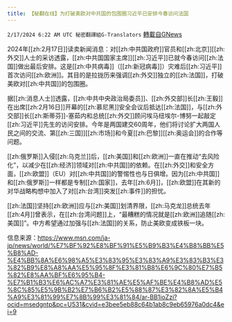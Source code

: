 ```yaml
---
title: 【秘翻在线】为打破美欧对中共国的包围圈习近平已安排今春访问法国
---
```

`2/17/2024 6:22 AM UTC 秘密翻譯組G-Translators` [轉載自GNews](https://gnews.org/articles/2317872)

2024年[[zh:2月17日]]读卖新闻消息：对[[zh:中共国政府]]官员和[[zh:北京]][[zh:外交]]人士的采访透露，[[zh:中共国国家主席]][[zh:习近平]]已就今春访问[[zh:法国]]做出最后安排。这是[[zh:中共病毒]]（[[zh:新冠病毒]]）灾难后[[zh:习近平]]首次访问[[zh:欧洲]]。其目的是拉拢历来强调[[zh:外交]]独立的[[zh:法国]]，打破美欧对[[zh:中共国]]的包围圈。

据[[zh:消息人士]]透露，[[zh:中共中央政治局委员]]、[[zh:外交部]]长[[zh:王毅]]在出席[[zh:2月16日]]开幕的[[zh:慕尼黑]]安全会议后抵达[[zh:法国]]，与[[zh:外交部]]长[[zh:斯蒂芬]]\-塞茹内和总统[[zh:外交]]顾问埃马纽埃尔\-博努一起敲定[[zh:习近平]]先生的访问安排。今年是两国建交60周年，他们将讨论扩大两国人民之间的交流、第[[zh:三国]][[zh:市场]]和今夏[[zh:巴黎]][[zh:奥运会]]的合作等问题。

[[zh:俄罗斯]]入侵[[zh:乌克兰]]后，[[zh:美国]]和[[zh:欧洲]]一直在推动“去风险化”，以减少在[[zh:经济]]领域对[[zh:中共国]]的依赖。在[[zh:外交]]和安全方面，[[zh:欧盟]]（EU）对[[zh:中共国]]的警惕性也与日俱增。因为[[zh:中共国]]和[[zh:俄罗斯]]一样都是专制[[zh:国家]]，去年[[zh:6月]]，[[zh:欧盟]]在其新的对华战略构想中加入了对[[zh:台湾]]突发[[zh:事件]]的担忧。

[[zh:法国]]坚持[[zh:欧洲]]应与[[zh:美国]]划清界限，[[zh:马克龙]]总统去年[[zh:4月]]曾表示，在[[zh:台湾问题]]上，“最糟糕的情况就是[[zh:欧洲]]追随[[zh:美国]]”。中方希望通过加强与[[zh:法国]]的关系，防止美欧变成铁板一块。

信息来源：https://www.msn.com/ja-jp/news/world/%E7%BF%92%E8%BF%91%E5%B9%B3%E4%B8%BB%E5%B8%AD-%E4%BB%8A%E6%98%A5%E3%83%95%E3%83%A9%E3%83%B3%E3%82%B9%E8%A8%AA%E5%95%8F%E3%81%B8%E6%9C%80%E7%B5%82%E8%AA%BF%E6%95%B4-%E7%B1%B3%E6%AC%A7%E3%81%AE%E5%AF%BE%E4%B8%AD%E5%8C%85%E5%9B%B2%E7%B6%B2%E5%88%87%E3%82%8A%E5%B4%A9%E3%81%99%E7%8B%99%E3%81%84/ar-BB1ioZzi?ocid=msedgntp&pc=U531&cvid=e3bee5eb88c64b1ab8c9eb65976a0dc4&ei=9
